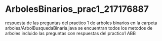 # ArbolesBinarios_prac1_217176887
respuesta de las preguntas del practico 1 de arboles binarios
en la carpeta arboles/ArbolBusquedaBinaria.java se encuentran todos los metodos de arboles incluido las preguntas con respuestas del practico1 ABB
